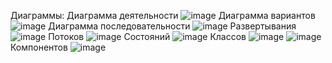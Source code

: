 Диаграммы:
Диаграмма деятельности 
![image](https://github.com/Leralera050505/sos/assets/107068589/c8d915f2-7179-4648-811e-c337ec1f946c)
Диаграмма вариантов
![image](https://github.com/Leralera050505/sos/assets/107068589/d6f87bda-dd58-4b90-8143-c24d0eb006db)
Диаграмма последовательности
![image](https://github.com/Leralera050505/sos/assets/107068589/31241cdb-2d30-4cd8-86e7-662299b04b1c)
 Развертывания
 ![image](https://github.com/Leralera050505/sos/assets/107068589/238414ee-ec7f-49e7-9857-3672e87d3fb3)
Потоков
![image](https://github.com/Leralera050505/sos/assets/107068589/611785c6-063d-47f3-af7a-14dd6b2d964d)
Состояний
![image](https://github.com/Leralera050505/sos/assets/107068589/cf052297-dc8c-4704-84e7-5bd6d603f34d)
Классов
![image](https://github.com/Leralera050505/sos/assets/107068589/3844d77d-2ed7-4336-be59-8873d94cad3a)
![image](https://github.com/Leralera050505/sos/assets/107068589/218ef620-ed17-40b6-a2e1-1e0b7072cf0a)
Компонентов
![image](https://github.com/Leralera050505/sos/assets/107068589/09b76b8c-63ad-4ce0-8da4-217d0c8f1180)



